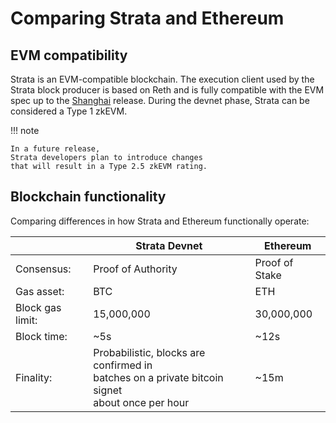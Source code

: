 # Comparing Strata and Ethereum

## EVM compatibility

Strata is an EVM-compatible blockchain.
The execution client used by the Strata block producer is based on Reth
and is fully compatible with the EVM spec up to the
[Shanghai](https://github.com/ethereum/execution-specs/blob/master/network-upgrades/mainnet-upgrades/shanghai.md)
release. During the devnet phase, Strata can be considered a Type 1 zkEVM.

!!! note

    In a future release,
    Strata developers plan to introduce changes
    that will result in a Type 2.5 zkEVM rating.

## Blockchain functionality

Comparing differences in how Strata and Ethereum functionally operate:

<!-- markdownlint-disable line-length -->

|                  | Strata Devnet                                                                                          | Ethereum       |
| ---------------- | ------------------------------------------------------------------------------------------------------ | -------------- |
| Consensus:       | Proof of Authority                                                                                     | Proof of Stake |
| Gas asset:       | BTC                                                                                                    | ETH            |
| Block gas limit: | 15,000,000                                                                                             | 30,000,000     |
| Block time:      | ~5s                                                                                                    | ~12s           |
| Finality:        | Probabilistic, blocks are confirmed in<br> batches on a private bitcoin signet<br> about once per hour | ~15m           |

<!-- markdownlint-enable line-length -->
